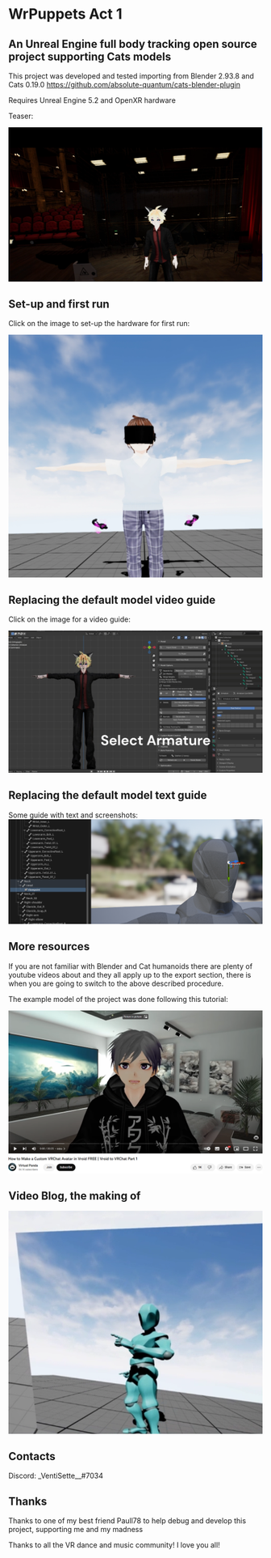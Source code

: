 # WrPuppets Act 1

## An Unreal Engine full body tracking open source project supporting Cats models

This project was developed and tested importing from Blender 2.93.8 and Cats 0.19.0
https://github.com/absolute-quantum/cats-blender-plugin

Requires Unreal Engine 5.2 and OpenXR hardware

Teaser:

[![Teaser](https://github.com/Syncher-source/WrPuppets/blob/main/README_images/Trailer.png)](https://www.youtube.com/watch?v=5f4U4pUGp24)

## Set-up and first run

Click on the image to set-up the hardware for first run:

[![setup_details](https://github.com/Syncher-source/WrPuppets/blob/main/README_images/Scaled.png)](https://github.com/Syncher-source/WrPuppets/blob/main/setup.md)

## Replacing the default model video guide

Click on the image for a video guide:

[![Import 27](https://github.com/Syncher-source/WrPuppets/blob/main/README_images/Tutorial.png)](https://www.youtube.com/watch?v=rtpVIppFsjo)

## Replacing the default model text guide

Some guide with text and screenshots: 
[![import instructions](https://github.com/Syncher-source/WrPuppets/blob/main/README_images/Viewpoint.png)](https://github.com/Syncher-source/WrPuppets/blob/main/import.md)

## More resources

If you are not familiar with Blender and Cat humanoids there are plenty of youtube videos about and they all apply up to the export section, there is when you are going to switch to the above described procedure.

The example model of the project was done following this tutorial:

[![First tuturial](https://github.com/Syncher-source/WrPuppets/blob/main/README_images/FristTutorial.png)](https://www.youtube.com/watch?v=nOf4XDglUAU)

## Video Blog, the making of

[![Blog](https://github.com/Syncher-source/WrPuppets/blob/main/README_images/Blog.png)](https://www.youtube.com/watch?v=EpZCcOP1bzc)

## Contacts

Discord: \_VentiSette\_\_#7034

## Thanks
Thanks to one of my best friend Paull78 to help debug and develop this project, supporting me and my madness

Thanks to all the VR dance and music community! I love you all!


